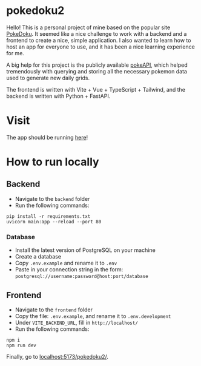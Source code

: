# pokedoku2
Hello! This is a personal project of mine based on the popular site [PokeDoku](https://pokedoku.com/). It seemed like a nice challenge to work with a backend and a frontend to create a nice, simple application. I also wanted to learn how to host an app for everyone to use, and it has been a nice learning experience for me.

A big help for this project is the publicly available [pokeAPI](https://pokeapi.co/), which helped tremendously with querying and storing all the necessary pokemon data used to generate new daily grids.

The frontend is written with Vite + Vue + TypeScript + Tailwind, and the backend is written with Python + FastAPI.

# Visit
The app should be running [here](https://juules32.github.io/pokedoku2/)!

# How to run locally
## Backend
- Navigate to the `backend` folder
- Run the following commands:
```
pip install -r requirements.txt
uvicorn main:app --reload --port 80
```

### Database
- Install the latest version of PostgreSQL on your machine
- Create a database
- Copy `.env.example` and rename it to `.env`
- Paste in your connection string in the form: 
`postgresql://username:password@host:port/database`

## Frontend
- Navigate to the `frontend` folder
- Copy the file: `.env.example`, and rename it to `.env.development`
- Under `VITE_BACKEND_URL`, fill in `http://localhost/`
- Run the following commands:
```
npm i
npm run dev
```

Finally, go to [localhost:5173/pokedoku2/](http://localhost:5173/pokedoku2/).
